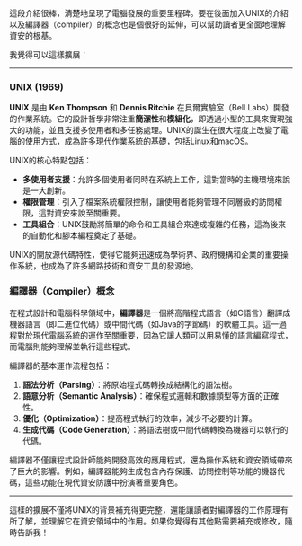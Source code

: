 這段介紹很棒，清楚地呈現了電腦發展的重要里程碑。要在後面加入UNIX的介紹以及編譯器（compiler）的概念也是個很好的延伸，可以幫助讀者更全面地理解資安的根基。

我覺得可以這樣擴展：

---

### UNIX (1969)

**UNIX** 是由 **Ken Thompson** 和 **Dennis Ritchie** 在貝爾實驗室（Bell Labs）開發的作業系統。它的設計哲學非常注重**簡潔性**和**模組化**，即透過小型的工具來實現強大的功能，並且支援多使用者和多任務處理。UNIX的誕生在很大程度上改變了電腦的使用方式，成為許多現代作業系統的基礎，包括Linux和macOS。

UNIX的核心特點包括：

* **多使用者支援**：允許多個使用者同時在系統上工作，這對當時的主機環境來說是一大創新。
* **權限管理**：引入了檔案系統權限控制，讓使用者能夠管理不同層級的訪問權限，這對資安來說至關重要。
* **工具組合**：UNIX鼓勵將簡單的命令和工具組合來達成複雜的任務，這為後來的自動化和腳本編程奠定了基礎。

UNIX的開放源代碼特性，使得它能夠迅速成為學術界、政府機構和企業的重要操作系統，也成為了許多網路技術和資安工具的發源地。

### 編譯器（Compiler）概念

在程式設計和電腦科學領域中，**編譯器**是一個將高階程式語言（如C語言）翻譯成機器語言（即二進位代碼）或中間代碼（如Java的字節碼）的軟體工具。這一過程對於現代電腦系統的運作至關重要，因為它讓人類可以用易懂的語言編寫程式，而電腦則能夠理解並執行這些程式。

編譯器的基本運作流程包括：

1. **語法分析（Parsing）**：將原始程式碼轉換成結構化的語法樹。
2. **語意分析（Semantic Analysis）**：確保程式邏輯和數據類型等方面的正確性。
3. **優化（Optimization）**：提高程式執行的效率，減少不必要的計算。
4. **生成代碼（Code Generation）**：將語法樹或中間代碼轉換為機器可以執行的代碼。

編譯器不僅讓程式設計師能夠開發高效的應用程式，還為操作系統和資安領域帶來了巨大的影響。例如，編譯器能夠生成包含內存保護、訪問控制等功能的機器代碼，這些功能在現代資安防護中扮演著重要角色。

---

這樣的擴展不僅將UNIX的背景補充得更完整，還能讓讀者對編譯器的工作原理有所了解，並理解它在資安領域中的作用。如果你覺得有其他點需要補充或修改，隨時告訴我！
